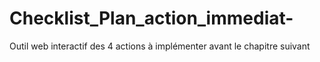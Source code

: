 # Checklist_Plan_action_immediat-
Outil web interactif des 4 actions à implémenter avant le chapitre suivant
